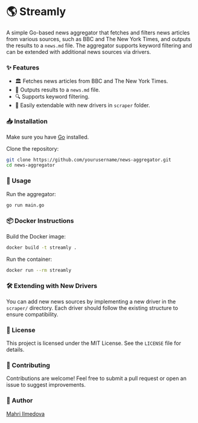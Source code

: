 # 🌎 Streamly

A simple Go-based news aggregator that fetches and filters news articles from various sources, such as BBC and The New York Times, and outputs the results to a `news.md` file. The aggregator supports keyword filtering and can be extended with additional news sources via drivers.

### ✨ Features
- 🏛 Fetches news articles from BBC and The New York Times.
- 📄 Outputs results to a `news.md` file.
- 🔍 Supports keyword filtering.
- 🔌 Easily extendable with new drivers in `scraper` folder.

### 📥 Installation
Make sure you have [Go](https://golang.org/doc/install) installed.

Clone the repository:
```sh
git clone https://github.com/yourusername/news-aggregator.git
cd news-aggregator
```

### 🚀 Usage
Run the aggregator:
```sh
go run main.go
```

### 📦 Docker Instructions
Build the Docker image:
```sh
docker build -t streamly .
```

Run the container:
```sh
docker run --rm streamly
```

### 🛠 Extending with New Drivers
You can add new news sources by implementing a new driver in the `scraper/` directory. Each driver should follow the existing structure to ensure compatibility.

### 📜 License
This project is licensed under the MIT License. See the `LICENSE` file for details.

### 🤝 Contributing
Contributions are welcome! Feel free to submit a pull request or open an issue to suggest improvements.

### 👤 Author
[Mahri Ilmedova](https://github.com/ilmedova)
